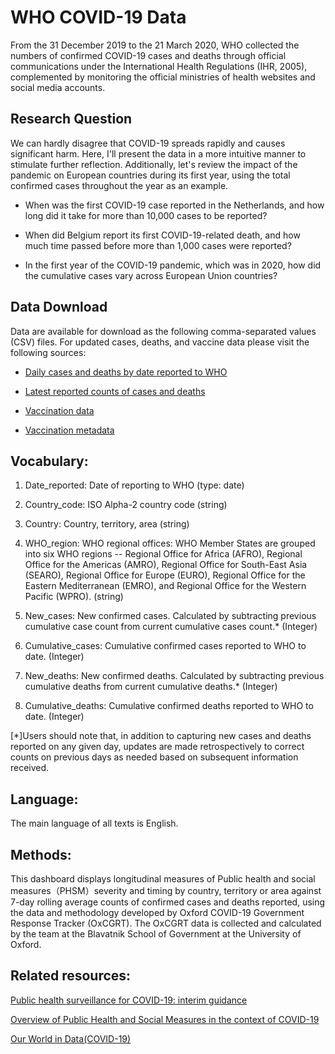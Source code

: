 # WHO COVID-19 Data
From the 31 December 2019 to the 21 March 2020, WHO collected the numbers of confirmed COVID-19 cases and deaths through official communications under the International Health Regulations (IHR, 2005), complemented by monitoring the official ministries of health websites and social media accounts. 

## Research Question

We can hardly disagree that COVID-19 spreads rapidly and causes significant harm. Here, I'll present the data in a more intuitive manner to stimulate further reflection. Additionally, let's review the impact of the pandemic on European countries during its first year, using the total confirmed cases throughout the year as an example.

* When was the first COVID-19 case reported in the Netherlands, and how long did it take for more than 10,000 cases to be reported?

* When did Belgium report its first COVID-19-related death, and how much time passed before more than 1,000 cases were reported?

* In the first year of the COVID-19 pandemic, which was in 2020, how did the cumulative cases vary across European Union countries?

## Data Download
Data are available for download as the following comma-separated values (CSV) files. For updated cases, deaths, and vaccine data please visit the following sources:

* [Daily cases and deaths by date reported to WHO](https://covid19.who.int/WHO-COVID-19-global-data.csv)

* [Latest reported counts of cases and deaths](https://covid19.who.int/WHO-COVID-19-global-table-data.csv)

* [Vaccination data](https://covid19.who.int/who-data/vaccination-data.csv)

* [Vaccination metadata](https://covid19.who.int/who-data/vaccination-metadata.csv)


## Vocabulary:
1. Date_reported: Date of reporting to WHO (type: date)

2. Country_code: ISO Alpha-2 country code (string)

3. Country: Country, territory, area (string)

4. WHO_region: WHO regional offices: WHO Member States are grouped into six WHO regions -- Regional Office for Africa (AFRO), Regional Office for the Americas (AMRO), Regional Office for South-East Asia (SEARO), Regional Office for Europe (EURO), Regional Office for the Eastern Mediterranean (EMRO), and Regional Office for the Western Pacific (WPRO). (string)

5. New_cases: New confirmed cases. Calculated by subtracting previous cumulative case count from current cumulative cases count.* (Integer)

6. Cumulative_cases: Cumulative confirmed cases reported to WHO to date. (Integer)

7. New_deaths: New confirmed deaths. Calculated by subtracting previous cumulative deaths from current cumulative deaths.* (Integer)

8. Cumulative_deaths: Cumulative confirmed deaths reported to WHO to date. (Integer)

 [*]Users should note that, in addition to capturing new cases and deaths reported on any given day, updates are made retrospectively to correct counts on previous days as needed based on subsequent information received. 



## Language:
The main language of all texts is English.

## Methods:
This dashboard displays longitudinal measures of Public health and social measures（PHSM）severity and timing by country, territory or area against 7-day rolling average counts of confirmed cases and deaths reported, using the data and methodology developed by Oxford COVID-19 Government Response Tracker (OxCGRT). The OxCGRT data is collected and calculated by the team at the Blavatnik School of Government at the University of Oxford.





## Related resources:


[Public health surveillance for COVID-19: interim guidance](https://www.who.int/publications/i/item/who-2019-nCoV-surveillanceguidance-2020.7)

[Overview of Public Health and Social Measures in the context of COVID-19](https://www.who.int/publications/i/item/overview-of-public-health-and-social-measures-in-the-context-of-covid-19)

[Our World in Data(COVID-19)](https://ourworldindata.org/coronavirus)

